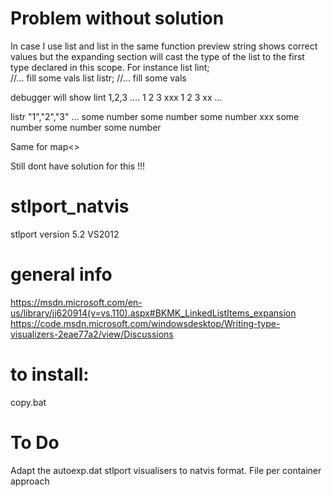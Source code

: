 # Problem without solution
In  case I use list<int> and list<string>
  in the same function preview string shows correct values but the expanding section will 
  cast the type of the list to the first type declared in this scope.
  For instance 
  list<int> lint;  
   //... fill some vals
  list<string> listr;
  //... fill some vals
  
  debugger will show 
  lint 1,2,3 ....
    1
    2
    3
    xxx
    1
    2
    3
    xx
    ...
    
  listr "1","2","3" ...
    some number
    some number
    some number
    xxx
    some number
    some number
    some number
    
Same for map<>

Still dont have solution for this !!!

  
# stlport_natvis
stlport version 5.2
VS2012

# general info
https://msdn.microsoft.com/en-us/library/jj620914(v=vs.110).aspx#BKMK_LinkedListItems_expansion
https://code.msdn.microsoft.com/windowsdesktop/Writing-type-visualizers-2eae77a2/view/Discussions

# to install:
copy.bat

# To Do
Adapt the autoexp.dat stlport visualisers to natvis format.
File per container approach


